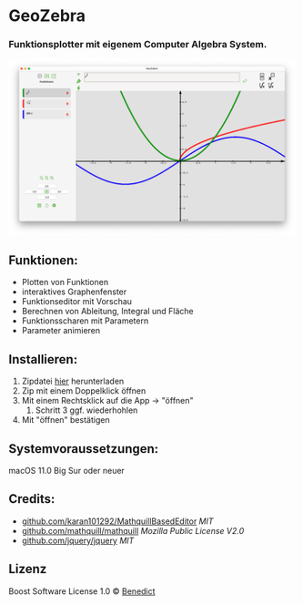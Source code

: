 # GeoZebra

### Funktionsplotter mit eigenem Computer Algebra System.

<img src="./Ressourcen/Screenshot_main.png" >

## Funktionen:
- Plotten von Funktionen
- interaktives Graphenfenster
- Funktionseditor mit Vorschau
- Berechnen von Ableitung, Integral und Fläche
- Funktionsscharen mit Parametern
- Parameter animieren

## Installieren:
1. Zipdatei [hier](https://github.com/BenedictSt/GeoZebra/releases/download/v1.1/GeoZebra.zip) herunterladen
2. Zip mit einem Doppelklick öffnen
3. Mit einem Rechtsklick auf die App -> "öffnen"
	1. Schritt 3 ggf. wiederhohlen
4. Mit "öffnen" bestätigen

## Systemvoraussetzungen: 
macOS 11.0 Big Sur oder neuer

## Credits:
- [github.com/karan101292/MathquillBasedEditor](https://github.com/karan101292/MathquillBasedEditor) *MIT*
- [github.com/mathquill/mathquill](https://github.com/mathquill/mathquill) *Mozilla Public License V2.0*
- [github.com/jquery/jquery](https://github.com/jquery/jquery) *MIT*


## Lizenz

Boost Software License 1.0 © [Benedict](https://github.com/benedictst)
